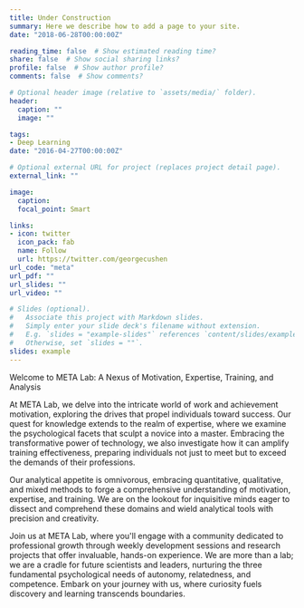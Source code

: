 ```yaml
---
title: Under Construction
summary: Here we describe how to add a page to your site.
date: "2018-06-28T00:00:00Z"

reading_time: false  # Show estimated reading time?
share: false  # Show social sharing links?
profile: false  # Show author profile?
comments: false  # Show comments?

# Optional header image (relative to `assets/media/` folder).
header:
  caption: ""
  image: ""

tags:
- Deep Learning
date: "2016-04-27T00:00:00Z"

# Optional external URL for project (replaces project detail page).
external_link: ""

image:
  caption:
  focal_point: Smart

links:
- icon: twitter
  icon_pack: fab
  name: Follow
  url: https://twitter.com/georgecushen
url_code: "meta"
url_pdf: ""
url_slides: ""
url_video: ""

# Slides (optional).
#   Associate this project with Markdown slides.
#   Simply enter your slide deck's filename without extension.
#   E.g. `slides = "example-slides"` references `content/slides/example-slides.md`.
#   Otherwise, set `slides = ""`.
slides: example
---
```


Welcome to META Lab: A Nexus of Motivation, Expertise, Training, and Analysis

At META Lab, we delve into the intricate world of work and achievement motivation, exploring the drives that propel individuals toward success. Our quest for knowledge extends to the realm of expertise, where we examine the psychological facets that sculpt a novice into a master. Embracing the transformative power of technology, we also investigate how it can amplify training effectiveness, preparing individuals not just to meet but to exceed the demands of their professions.

Our analytical appetite is omnivorous, embracing quantitative, qualitative, and mixed methods to forge a comprehensive understanding of motivation, expertise, and training. We are on the lookout for inquisitive minds eager to dissect and comprehend these domains and wield analytical tools with precision and creativity.

Join us at META Lab, where you'll engage with a community dedicated to professional growth through weekly development sessions and research projects that offer invaluable, hands-on experience. We are more than a lab; we are a cradle for future scientists and leaders, nurturing the three fundamental psychological needs of autonomy, relatedness, and competence. Embark on your journey with us, where curiosity fuels discovery and learning transcends boundaries.
